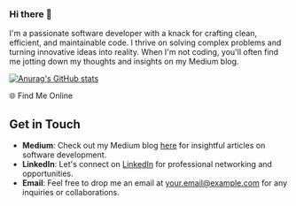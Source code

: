 ### Hi there 👋

I'm a passionate software developer with a knack for crafting clean, efficient, and maintainable code. I thrive on solving complex problems and turning innovative ideas into reality. When I'm not coding, you'll often find me jotting down my thoughts and insights on my Medium blog.

[![Anurag's GitHub stats](https://github-readme-stats.vercel.app/api?username=Ajyrajput-2811)](https://github.com/anuraghazra/github-readme-stats)

🌐 Find Me Online
## Get in Touch
- **Medium**: Check out my Medium blog [here](https://medium.com/@rajputajy2811) for insightful articles on software development.
- **LinkedIn**: Let's connect on [LinkedIn](https://www.linkedin.com/in/ajayrajput28/) for professional networking and opportunities.
- **Email**: Feel free to drop me an email at [your.email@example.com](mailto:your.email@example.com) for any inquiries or collaborations.


<!--
**Ajyrajput-2811/Ajyrajput-2811** is a ✨ _special_ ✨ repository because its `README.md` (this file) appears on your GitHub profile.

Medium: https://medium.com/@rajputajy2811
LinkedIn: https://www.linkedin.com/in/ajayrajput28/
GitHub: You're already here! Feel free to explore my repositories.
Here are some ideas to get you started:

- 🔭 I’m currently working on ...
- 🌱 I’m currently learning ...
- 👯 I’m looking to collaborate on ...
- 🤔 I’m looking for help with ...
- 💬 Ask me about ...
- 📫 How to reach me: ...
- 😄 Pronouns: ...
- ⚡ Fun fact: ...
-->

